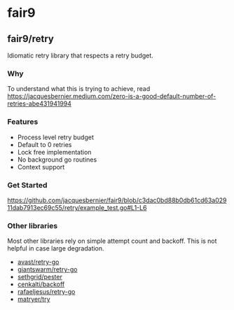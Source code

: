 # fair9

## fair9/retry

Idiomatic retry library that respects a retry budget.

### Why

To understand what this is trying to achieve, read https://jacquesbernier.medium.com/zero-is-a-good-default-number-of-retries-abe431941994

### Features

* Process level retry budget
* Default to 0 retries
* Lock free implementation
* No background go routines
* Context support

### Get Started

https://github.com/jacquesbernier/fair9/blob/c3dac0bd88b0db61cd63a02911dab7913ec69c55/retry/example_test.go#L1-L6


### Other libraries

Most other libraries rely on simple attempt count and backoff. This is not helpful in case large degradation.

* [avast/retry-go](https://github.com/avast/retry-go)
* [giantswarm/retry-go](https://github.com/giantswarm/retry-go)
* [sethgrid/pester](https://github.com/sethgrid/pester)
* [cenkalti/backoff](https://github.com/cenkalti/backoff)
* [rafaeljesus/retry-go](https://github.com/rafaeljesus/retry-go)
* [matryer/try](https://github.com/matryer/try)

